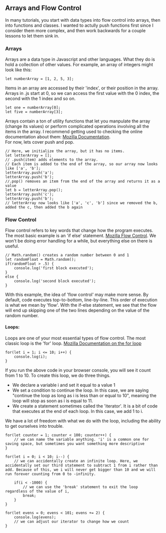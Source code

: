 ## Arrays and Flow Control
In many tutorials, you start with data types into flow control into arrays, then into 
functions and classes. I wanted to actully push functions first since I consider them 
more complex, and then work backwards for a couple lessons to let them sink in.  

### Arrays  
Arrays are a data type in Javascript and other languages. What they do is hold a collection of other values. For example, an array of integers might look like this: 
```
let numberArray = [1, 2, 5, 3];
```
Items in an array are accessed by their 'index', or their position in the array. Arrays in .js start at 0, so we can access the first value with the 0 index, the second with the 1 index and so on.
```
let one = numberArray[0];
let five = numberArray[3];  
```
Arrays contain a ton of utility functions that let you manpulate the array (change its values) or perform complicated operations involving all the items in the array. I recommend getting used to checking the online documentation about them: [Mozilla Documentation](https://developer.mozilla.org/en-US/docs/Web/JavaScript/Reference/Global_Objects/Array).  
For now, lets cover push and pop.  
```
// Here, we initialize the array, but it has no items. 
let letterArray = []; 
// .push(item) adds elements to the array. 
// Each item is added to the end of the array, so our array now looks like ['a', 'b'];
letterArray.push('a');
letterArray.push('b');
//.pop() removes an item from the end of the array and returns it as a value
let b = letterArray.pop();
letterArray.push('c');
letterArray.push('b');
// letterArray now looks like ['a', 'c', 'b'] since we removed the b, added the c, then added the b again
```

### Flow Control  
Flow control refers to key words that change how the program executes. The most basic example is an 'if else' statement.
[Mozilla Flow Control](https://developer.mozilla.org/en-US/docs/Web/JavaScript/Guide/Control_flow_and_error_handling). We won't be doing error handling for a while, but everything else on there is useful. 

```
// Math.random() creates a random number between 0 and 1
let randomFloat = Math.random();
if(randomFloat > .5) { 
    console.log('first block executed');
}
else { 
    console.log('second block executed');
}
```
With this example, the idea of 'flow control' may make more sense. By default, code executes top-to-bottom, line-by-line. This order of execution is what we mean by 'flow'. With the if-else statement, we see that the flow will end up skipping one of the two lines depending on the value of the random number.  

#### Loops: 
Loops are one of your most essential types of flow control. The most classic loop is the 'for' loop. 
[Mozilla Documentation on the for loop](https://www.w3schools.com/js/js_loop_for.asp)
```
for(let i = 1; i <= 10; i++) {
    console.log(i);
}
```
If you run the above code in your browser console, you will see it count from 1 to 10. To create this loop, we do three things.  
* We declare a variable i and set it equal to a value 1  
* We set a condition to continue the loop. In this case, we are saying "continue the loop as long as i is less than or equal to 10", meaning the loop will stop as soon as i is equal to 11. 
* We create a statement sometimes called the 'iterator'. It is a bit of code that executes at the end of each loop. In this case, we add 1 to i.  

We have a lot of freedom with what we do with the loop, including the ability to get ourselves into trouble. 
```
for(let counter = 1; counter < 100; counter++) { 
    // we can name the variable anything. 'i' is a common one for saving space, but sometimes you want something more descriptive
}

for(let i = 0; i < 10; i--) {
    // we can accidentally create an infinite loop. Here, we accidentally set our third statement to subtract 1 from i rather than add. Because of this, we i will never get bigger than 10 and we will run forever counting from 0 to -infinity. 

    if(i < -1000) {
        // we can use the 'break' statement to exit the loop regardless of the value of i,
        break;
    }
}

for(let evens = 0; evens < 101; evens += 2) {
    console.log(evens);
    // we can adjust our iterator to change how we count
}
```


